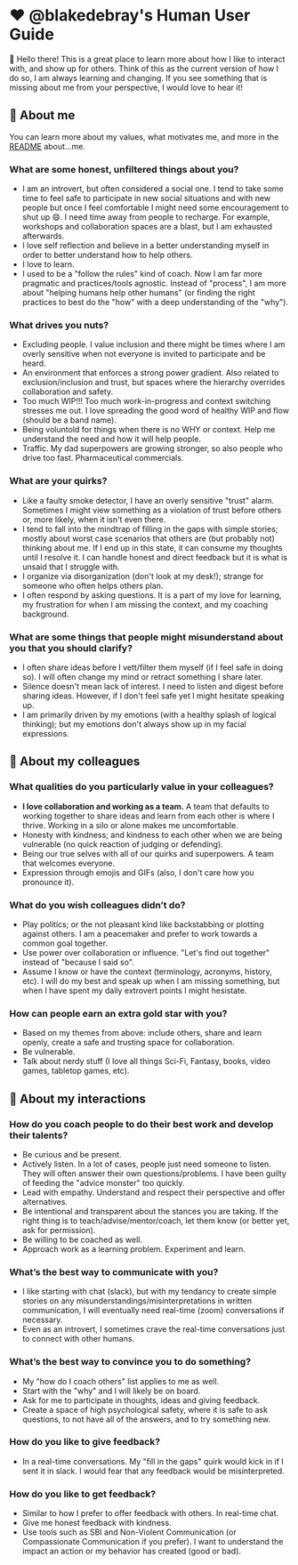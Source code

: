 # ♥️ @blakedebray's Human User Guide 

👋 Hello there! This is a great place to learn more about how I like to interact with, and show up for others. Think of this as the current version of how I do so, I am always learning and changing. If you see something that is missing about me from your perspective, I would love to hear it!

## 👤 About me

You can learn more about my values, what motivates me, and more in the [README](./README.md) about...me.

### What are some honest, unfiltered things about you?
- I am an introvert, but often considered a social one. I tend to take some time to feel safe to participate in new social situations and with new people but once I feel comfortable I might need some encouragement to shut up 😄. I need time away from people to recharge. For example, workshops and collaboration spaces are a blast, but I am exhausted afterwards. 
- I love self reflection and believe in a better understanding myself in order to better understand how to help others.
- I love to learn.
- I used to be a "follow the rules" kind of coach. Now I am far more pragmatic and practices/tools agnostic. Instead of "process", I am more about "helping humans help other humans" (or finding the right practices to best do the "how" with a deep understanding of the "why").
	
### What drives you nuts?
- Excluding people. I value inclusion and there might be times where I am overly sensitive when not everyone is invited to participate and be heard.
- An environment that enforces a strong power gradient. Also related to exclusion/inclusion and trust, but spaces where the hierarchy overrides collaboration and safety.
- Too much WIP!!! Too much work-in-progress and context switching stresses me out. I love spreading the good word of healthy WIP and flow (should be a band name).
- Being voluntold for things when there is no WHY or context. Help me understand the need and how it will help people.
- Traffic. My dad superpowers are growing stronger, so also people who drive too fast. Pharmaceutical commercials.

### What are your quirks?
- Like a faulty smoke detector, I have an overly sensitive "trust" alarm. Sometimes I might view something as a violation of trust before others or, more likely, when it isn't even there.
- I tend to fall into the mindtrap of filling in the gaps with simple stories; mostly about worst case scenarios that others are (but probably not) thinking about me. If I end up in this state, it can consume my thoughts until I resolve it. I can handle honest and direct feedback but it is what is unsaid that I struggle with.
- I organize via disorganization (don't look at my desk!); strange for someone who often helps others plan.
- I often respond by asking questions. It is a part of my love for learning, my frustration for when I am missing the context, and my coaching background.

### What are some things that people might misunderstand about you that you should clarify?
- I often share ideas before I vett/filter them myself (if I feel safe in doing so). I will often change my mind or retract something I share later. 
- Silence doesn't mean lack of interest. I need to listen and digest before sharing ideas. However, if I don't feel safe yet I might hesitate speaking up.
- I am primarily driven by my emotions (with a healthy splash of logical thinking); but my emotions don't always show up in my facial expressions.

## 👥 About my colleagues

### What qualities do you particularly value in your colleagues?
- **I love collaboration and working as a team.** A team that defaults to working together to share ideas and learn from each other is where I thrive. Working in a silo or alone makes me uncomfortable.
- Honesty with kindness; and kindness to each other when we are being vulnerable (no quick reaction of judging or defending).
- Being our true selves with all of our quirks and superpowers. A team that welcomes everyone.
- Expression through emojis and GIFs (also, I don't care how you pronounce it).

### What do you wish colleagues didn’t do?
- Play politics; or the not pleasant kind like backstabbing or plotting against others. I am a peacemaker and prefer to work towards a common goal together.
- Use power over collaboration or influence. "Let's find out together" instead of "because I said so".
- Assume I know or have the context (terminology, acronyms, history, etc). I will do my best and speak up when I am missing something, but when I have spent my daily extrovert points I might hesistate.

### How can people earn an extra gold star with you?
- Based on my themes from above: include others, share and learn openly, create a safe and trusting space for collaboration.
- Be vulnerable.
- Talk about nerdy stuff (I love all things Sci-Fi, Fantasy, books, video games, tabletop games, etc).

## 📑 About my interactions

### How do you coach people to do their best work and develop their talents?
- Be curious and be present.
- Actively listen. In a lot of cases, people just need someone to listen. They will often answer their own questions/problems. I have been guilty of feeding the "advice monster" too quickly.
- Lead with empathy. Understand and respect their perspective and offer alternatives.
- Be intentional and transparent about the stances you are taking. If the right thing is to teach/advise/mentor/coach, let them know (or better yet, ask for permission).
- Be willing to be coached as well.
- Approach work as a learning problem. Experiment and learn.
	
### What’s the best way to communicate with you?
- I like starting with chat (slack), but with my tendancy to create simple stories on any misunderstandings/misinterpretations in written communication, I will eventually need real-time (zoom) conversations if necessary.
- Even as an introvert, I sometimes crave the real-time conversations just to connect with other humans.
	
### What’s the best way to convince you to do something?
- My "how do I coach others" list applies to me as well.
- Start with the "why" and I will likely be on board.
- Ask for me to participate in thoughts, ideas and giving feedback.
- Create a space of high psychological safety, where it is safe to ask questions, to not have all of the answers, and to try something new.
	 
### How do you like to give feedback?
- In a real-time conversations. My "fill in the gaps" quirk would kick in if I sent it in slack. I would fear that any feedback would be misinterpreted.

### How do you like to get feedback?
- Similar to how I prefer to offer feedback with others. In real-time chat.
- Give me honest feedback with kindness.
- Use tools such as SBI and Non-Violent Communication (or Compassionate Communication if you prefer). I want to understand the impact an action or my behavior has created (good or bad).
